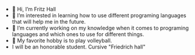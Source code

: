 - 👋 Hi, I’m Fritz Hall
- 👀 I’m interested in learning how to use different programing languages that will help me in the future.
- 🌱 I’m currently working on my knowledge when it comes to programing languages and which ones to use for different things.
- 💞️ My favorite hobby is to play volleyball.
- I will be an honorable student. Cursive "Friedrich hall"

<!---
FritzHall/FritzHall is a ✨ special ✨ repository because its `README.md` (this file) appears on your GitHub profile.
You can click the Preview link to take a look at your changes.
--->
